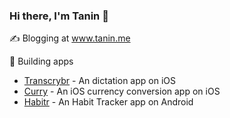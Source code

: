 ### Hi there, I'm Tanin 👋

✍ Blogging at www.tanin.me

📱 Building apps
  - [Transcrybr](www.transcrybr.com) - An dictation app on iOS
  - [Curry](https://apps.apple.com/gb/app/curry-currency-conversion/id1633144849) - An iOS currency conversion app on iOS
  - [Habitr](https://play.google.com/store/apps/details?id=com.landtanin.habittracking&hl=en_GB&pli=1) - An Habit Tracker app on Android

<!--
**landtanin/landtanin** is a ✨ _special_ ✨ repository because its `README.md` (this file) appears on your GitHub profile.

Here are some ideas to get you started:

- 🔭 I’m currently working on ...
- 🌱 I’m currently learning ...
- 👯 I’m looking to collaborate on ...
- 🤔 I’m looking for help with ...
- 💬 Ask me about ...
- 📫 How to reach me: ...
- 😄 Pronouns: ...
- ⚡ Fun fact: ...
-->
